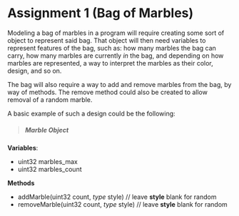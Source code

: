 
# Assignment 1 (Bag of Marbles)

Modeling a bag of marbles in a program will require creating some sort of object to represent said bag. That object will then need variables to represent features of the bag, such as: how many marbles the bag can carry, how many marbles are currently *in* the bag, and depending on how marbles are represented, a way to interpret the marbles as their color, design, and so on.

The bag will also require a way to add and remove marbles from the bag, by way of methods. The remove method could also be created to allow removal of a random marble.

A basic example of such a design could be the following:

> ##### **Marble Object**

**Variables**:
- uint32 marbles_max
- uint32 marbles_count

**Methods**
- addMarble(uint32 count, *type* style) // leave **style** blank for random
- removeMarble(uint32 count, *type* style) // leave **style** blank for random